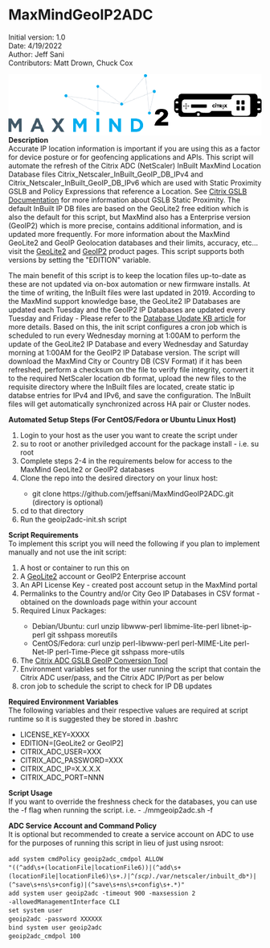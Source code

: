 # MaxMindGeoIP2ADC

Initial version: 1.0</br>
Date: 4/19/2022</br>
Author: Jeff Sani</br>
Contributors: Matt Drown, Chuck Cox</br>

<img src="mmgeoip2adc.png" style="display:block; margin-left: auto; margin-right: auto;">
<strong>Description</strong></br>
Accurate IP location information is important if you are using this as a factor for device posture or for geofencing applications and APIs.  This script will automate the refresh of the Citrix ADC (NetScaler) InBuilt MaxMind Location Database files Citrix_Netscaler_InBuilt_GeoIP_DB_IPv4 and Citrix_Netscaler_InBuilt_GeoIP_DB_IPv6 which are used with Static Proximity GSLB and Policy Expressions that reference a Location.  See <a href="https://docs.citrix.com/en-us/citrix-adc/current-release/global-server-load-balancing/configuring-static-proximity.html">Citrix GSLB Documentation</a> for more information about GSLB Static Proximity.  The default InBuilt IP DB files are based on the GeoLite2 free edition which is also the default for this script, but MaxMind also has a Enterprise version (GeoIP2) which is  more precise, contains additional information, and is updated more frequently. For more information about the MaxMind GeoLite2 and GeoIP Geolocation databases and their limits, accuracy, etc... visit the <a href="https://dev.maxmind.com/geoip/geolite2-free-geolocation-data?lang=en">GeoLite2</a> and <a href="https://www.maxmind.com/en/solutions/geoip2-enterprise-product-suite/enterprise-database">GeoIP2</a> product pages</a>. This script supports both versions by setting the "EDITION" variable.<p>

The main benefit of this script is to keep the location files up-to-date as these are not updated via on-box automation or new firmware installs.  At the time of writing, the InBuilt files were last updated in 2019.  According to the MaxMind support knowledge base, the GeoLite2 IP Databases are updated each Tuesday and the GeoIP2 IP Databases are updated every Tuesday and Friday - Please refer to the <a href="https://support.maxmind.com/hc/en-us/articles/4408216129947-Download-and-Update-Databases">Database Update KB article</a> for more details.  Based on this, the init script configures a cron job which is scheduled to run every Wednesday morning at 1:00AM to perform the update of the GeoLite2 IP Database and every Wednesday and Saturday morning at 1:00AM for the GeoIP2 IP Database version. The script will download the MaxMind City or Country DB (CSV Format) if it has been refreshed, perform a checksum on the file to verify file integrity, convert it to the required NetScaler location db format, upload the new files to the requisite directory where the InBuilt files are located, create static ip databse entries for IPv4 and IPv6, and save the configuration. The InBuilt files will get automatically synchronized across HA pair or Cluster nodes.<p>

<strong>Automated Setup Steps (For CentOS/Fedora or Ubuntu Linux Host)</strong></br>
<ol type="1">
   <li>Login to your host as the user you want to create the script under</li>
   <li>su to root or another priviledged account for the package install - i.e. su root
   <li>Complete steps 2-4 in the requirements below for access to the MaxMind GeoLite2 or GeoIP2 databases</li>
   <li>Clone the repo into the desired directory on your linux host:</li>
      <ul><li>git clone https://github.com/jeffsani/MaxMindGeoIP2ADC.git <directory> (directory is optional)</li></ul>
   <li>cd to that directory</li>
   <li>Run the geoip2adc-init.sh script</li>
</ol>
 
<strong>Script Requirements</strong></br>
To implement this script you will need the following if you plan to implement manually and not use the init script:
<ol type="1">
   <li>A host or container to run this on</li>
   <li>A <a href="https://www.maxmind.com/en/geolite2/signup?lang=en">GeoLite2</a> account or GeoIP2 Enterprise account </li>
   <li>An API License Key - created post account setup in the MaxMind portal</li>
   <li>Permalinks to the Country and/or City Geo IP Databases in CSV format - obtained on the downloads page within your account</li>
   <li>Required Linux Packages:</li>
       <ul>
          <li>Debian/Ubuntu: curl unzip libwww-perl libmime-lite-perl libnet-ip-perl git sshpass moreutils</li>
          <li>CentOS/Fedora: curl unzip perl-libwww-perl perl-MIME-Lite perl-Net-IP perl-Time-Piece git sshpass more-utils</li>
       </ul>
   <li>The <a href ="https://github.com/citrix/MaxMind-GeoIP-Database-Conversion-Citrix-ADC-Format">Citrix ADC GSLB GeoIP Conversion Tool</a></li>
   <li>Environment variables set for the user running the script that contain the Citrix ADC user/pass, and the Citrix ADC IP/Port as per below</li>
   <li>cron job to schedule the script to check for IP DB updates</li>
</ol>

<strong>Required Environment Variables</strong></br>
The following variables and their respective values are required at script runtime so it is suggested they be stored in .bashrc
<ul>
   <li>LICENSE_KEY=XXXX</li>
   <li>EDITION=[GeoLite2 or GeoIP2]</li>
   <li>CITRIX_ADC_USER=XXX</li>
   <li>CITRIX_ADC_PASSWORD=XXX</li>
   <li>CITRIX_ADC_IP=X.X.X.X</li>
   <li>CITRIX_ADC_PORT=NNN</li>
</ul>

<strong>Script Usage</strong></br>
If you want to override the freshness check for the databases, you can use the -f flag when running the script. i.e. - ./mmgeoip2adc.sh -f

<strong>ADC Service Account and Command Policy</strong></br>
It is optional but recommended to create a service account on ADC to use for the purposes of running this script in lieu of just using nsroot:  

<code>add system cmdPolicy geoip2adc_cmdpol ALLOW "((^add\\s+(locationFile|locationFile6))|(^add\\s+(locationFile|locationFile6)\\s+.*)|^(scp).*/var/netscaler/inbuilt_db*)|(^save\\s+ns\\s+config)|(^save\\s+ns\\s+config\\s+.*)"</code></br>
<code>add system user geoip2adc -timeout 900 -maxsession 2 -allowedManagementInterface CLI</code></br>
<code>set system user geoip2adc -password XXXXXX</code></br>
<code>bind system user geoip2adc geoip2adc_cmdpol 100</code>
